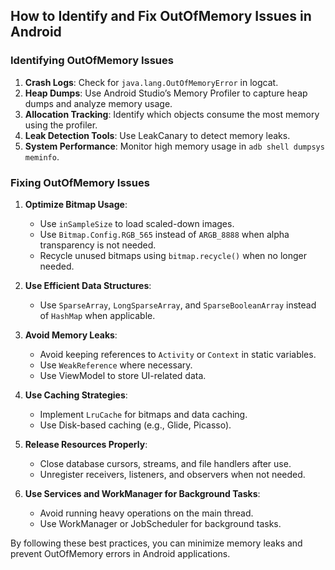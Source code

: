 ## How to Identify and Fix OutOfMemory Issues in Android

### Identifying OutOfMemory Issues
1. **Crash Logs**: Check for `java.lang.OutOfMemoryError` in logcat.
2. **Heap Dumps**: Use Android Studio’s Memory Profiler to capture heap dumps and analyze memory usage.
3. **Allocation Tracking**: Identify which objects consume the most memory using the profiler.
4. **Leak Detection Tools**: Use LeakCanary to detect memory leaks.
5. **System Performance**: Monitor high memory usage in `adb shell dumpsys meminfo`.

### Fixing OutOfMemory Issues
1. **Optimize Bitmap Usage**:
   - Use `inSampleSize` to load scaled-down images.
   - Use `Bitmap.Config.RGB_565` instead of `ARGB_8888` when alpha transparency is not needed.
   - Recycle unused bitmaps using `bitmap.recycle()` when no longer needed.

2. **Use Efficient Data Structures**:
   - Use `SparseArray`, `LongSparseArray`, and `SparseBooleanArray` instead of `HashMap` when applicable.

3. **Avoid Memory Leaks**:
   - Avoid keeping references to `Activity` or `Context` in static variables.
   - Use `WeakReference` where necessary.
   - Use ViewModel to store UI-related data.

4. **Use Caching Strategies**:
   - Implement `LruCache` for bitmaps and data caching.
   - Use Disk-based caching (e.g., Glide, Picasso).

5. **Release Resources Properly**:
   - Close database cursors, streams, and file handlers after use.
   - Unregister receivers, listeners, and observers when not needed.

6. **Use Services and WorkManager for Background Tasks**:
   - Avoid running heavy operations on the main thread.
   - Use WorkManager or JobScheduler for background tasks.

By following these best practices, you can minimize memory leaks and prevent OutOfMemory errors in Android applications.

